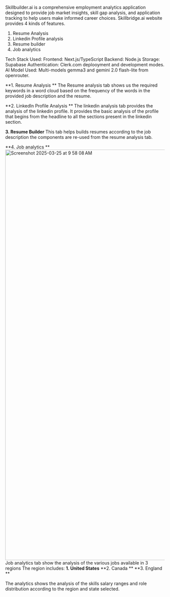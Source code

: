 Skillbuilder.ai is a comprehensive employment analytics application designed to provide job market insights, skill gap analysis, and application tracking to help users make informed career choices.
Skillbridge.ai website provides 4 kinds of features. 
1. Resume Analysis
2. Linkedin Profile analysis 
3. Resume builder
4. Job analytics


Tech Stack Used:
Frontend: Next.js/TypeScript
Backend: Node.js
Storage: Supabase
Authentication: Clerk.com deplooyment and development modes.
AI Model Used: Multi-models gemma3 and gemini 2.0 flash-lite from openrouter.

**1. Resume Analysis **
The Resume analysis tab shows us the required keywords in a word cloud based on the frequency of the words in the provided job description and the resume.

**2. LinkedIn Profile Analysis **
The linkedin analysis tab provides the analysis of the linkedin profile. It provides the basic analysis of the profile that begins from the headline to all the sections present in the linkedin section.

**3. Resume Builder**
This tab helps builds resumes according to the job description the components are re-used from the resume analysis tab.

**4. Job analytics **
<img width="1296" alt="Screenshot 2025-03-25 at 9 58 08 AM" src="https://github.com/user-attachments/assets/7b9c7a08-c387-4d15-a541-1acb4e181b88" />
Job analytics tab show the analysis of the various jobs available in 3 regions
The region includes:
**1. United States**
**2. Canada **
**3. England **

The analytics shows the analysis of the skills salary ranges and role distribution according to the region and state selected.
